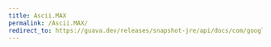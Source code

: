 ```yaml
---
title: Ascii.MAX
permalink: /Ascii.MAX/
redirect_to: https://guava.dev/releases/snapshot-jre/api/docs/com/google/common/base/Ascii.html#MAX
---
```

